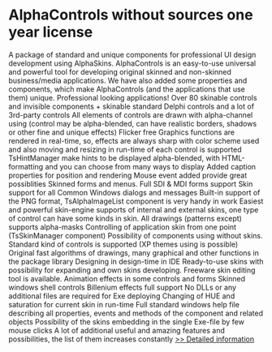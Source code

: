 # AlphaControls without sources one year license
A package of standard and unique components for professional UI design development using AlphaSkins. AlphaControls is an easy-to-use universal and powerful tool for developing original skinned and non-skinned business/media applications. We have also added some properties and components, which make AlphaControls (and the applications that use them) unique.
Professional looking applications!
Over 80 skinable controls and invisible components + skinable standard Delphi controls and a lot of 3rd-party controls
All elements of controls are drawn with alpha-channel using (control may be alpha-blended, can have realistic borders, shadows or other fine and unique effects)
Flicker free
Graphics functions are rendered in real-time, so, effects are always sharp with color scheme used and also moving and resizing in run-time of each control is supported
TsHintManager make hints to be displayed alpha-blended, with HTML-formatting and you can choose from many ways to display
Added caption properties for position and rendering
Mouse event added provide great possiblities
Skinned forms and menus. Full SDI & MDI forms support
Skin support for all Common Windows dialogs and messages
Built-in support of the PNG format, TsAlphaImageList component is very handy in work
Easiest and powerful skin-engine supports of internal and external skins, one type of control can have some kinds in skin. All drawings (patterns except) supports alpha-masks
Controlling of application skin from one point (TsSkinManager component)
Possibility of components using without skins. Standard kind of controls is supported (XP themes using is possible)
Original fast algorithms of drawings, many graphical and other functions in the package library
Designing in design-time in IDE
Ready-to-use skins with possibility for expanding and own skins developing. Freeware skin editing tool is available.
Animation effects in some controls and forms
Skinned windows shell controls
Billenium effects full support
No DLLs or any additional files are required for Exe deploying
Changing of HUE and saturation for current skin in run-time
Full standard windows help file describing all properties, events and methods of the component and related objects
Possibility of the skins embedding in the single Exe-file by few mouse clicks
A lot of additional useful and amazing features and possibilities, the list of them increases constantly
[>> Detailed information](https://secure.shareit.com/shareit/product.html?productid=168222&affiliateid=200057808)